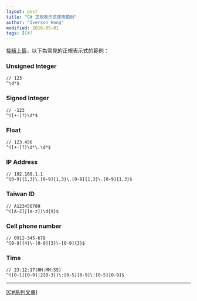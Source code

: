 ```yaml
---
layout: post
title: "C# 正規表示式使用範例"
author: "Iverson Hong"
modified: 2016-05-01
tags: [C#]
---
```


[接續上篇](http://iverson127.github.io/CSharp_Regex/)，以下為常見的正規表示式的範例：

### Unsigned Integer ###

    // 123
    ^\d*$ 

### Signed Integer ###

    // -123
    ^([+-]?)\d*$

### Float ###

    // 123.456
    ^([+-]?)\d*\.\d*$

### IP Address ###

    // 192.168.1.1
    ^[0-9]{1,3}\.[0-9]{1,3}\.[0-9]{1,3}\.[0-9]{1,3}$

### Taiwan ID ###

    // A123456789
    ^([A-Z]|[a-z])\d{9}$

### Cell phone number ###

    // 0912-345-678
    ^[0-9]{4}\-[0-9]{3}\-[0-9]{3}$

### Time ###

    // 23:12:17(HH:MM:SS)
    ^([0-1][0-9]|2[0-3])\:[0-5][0-9]\:[0-5][0-9]$

----------

[[C#系列文章]](http://iverson127.github.io/tags/#C#)